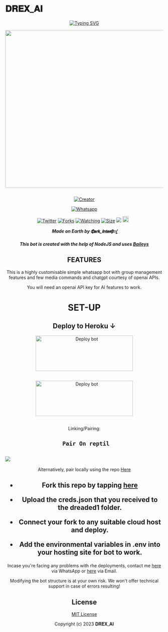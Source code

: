 # 𝐃𝐑𝐄𝐗_𝐀𝐈
<div align="center">
<a href="https://git.io/typing-svg"><img src="https://readme-typing-svg.demolab.com?font=Black+Ops+One&size=50&pause=1000&color=1BAFBAFF&center=true&width=910&height=100&lines=𝐃𝐑𝐄𝐗_𝐀𝐈;WHATSAPP+BOT;CREATED+BY+DARK_INTENT" alt="Typing SVG" /></a>
  </p>
  
<p align="center">
<img src="https://telegra.ph/file/7a47ec78083fc40e5208d.jpg" width="650" height="500"/>
</p>
<p align="center">
  <a href="#"><img src="http://readme-typing-svg.herokuapp.com?color=d1fa02&center=true&vCenter=true&multiline=false&lines=DREX-AI+WHATSAPP+BOT" alt="">
</p>
<p align="center">
<a href="#"><img title="Creator" src="https://img.shields.io/badge/Creator-DARK_INTENT-red.svg?style=for-the-badge&logo=github"></a>
</p>
<p align="center">
<a href="'https://wa.me/254102074064yoh+𝕯⃟𝗮𝗿𝗸_𝗜𝗻𝘁𝗲𝗻𝘁⃟ꦿ⸼ +nishow+venye+nitadeploy+drex-ai'"><img title="Whatsapp" src="'https://wa.me/254102074064yoh+𝕯⃟𝗮𝗿𝗸_𝗜𝗻𝘁𝗲𝗻𝘁⃟ꦿ⸼ +nishow+venye+nitadeploy+drex-ai'?color=green&style=flat-square"></a>
  
<a href="https://wa.me/254102074064yoh+𝕯⃟𝗮𝗿𝗸_𝗜𝗻𝘁𝗲𝗻𝘁⃟ꦿ⸼"><img title="Twitter" src="https://x.com/NSirm5?s=09?color=black&style=flat-square"></a>
<a href="https://github.com/drexmose/drex-ai/network/members"><img title="Forks" src="https://img.shields.io/github/fork/drexmose/drex-ai?color=yellow&style=flat-square"></a>
<a href="https://github.com/owlai01/drex-ai/watchers"><img title="Watching" src="https://img.shields.io/github/watchers/drexmose/drex-ai?label=Watchers&color=red&style=flat-square"></a>
<a href="https://github.com/drexmose/drex-ai/"><img title="Size" src="https://img.shields.io/github/repo-size/AlipBot/Api-Alpis?style=flat-square&color=darkred"></a>
<a href="https://hits.seeyoufarm.com"><img src="https://hits.seeyoufarm.com/api/count/incr/badge.svg?url=https://github.com/owlai01/Owl-Ai/%2Fhit-counter&count_bg=%2379C83D&title_bg=%23555555&icon=probot.svg&icon_color=%2304FF00&title=hits&edge_flat=false"/></a>
<a href="https://github.com/owlai01/drex-ai/graphs/commit-activity"><img height="20" src="https://img.shields.io/badge/Maintained-No-red.svg"></a>&nbsp;&nbsp;
</p>


***Made on Earth by 𝕯⃟𝗮𝗿𝗸_𝗜𝗻𝘁𝗲𝗻𝘁⃟ꦿ⸼***


***This bot is created with the help of NodeJS and uses [Baileys](https://github.com/adiwajshing/Baileys)***

## FEATURES
This is a highly customisable simple whatsapp bot with group management features and few media commands and chatgpt courtesy of openai APIs.

You will need an openai API key for AI features to work.

# SET-UP

## Deploy to Heroku ↓

<a href="https://github.com/drexmose/deploy-drex-ai/fork" target="blank"><img align="center" src="https://telegra.ph/file/f64c1414969e1beda8f48.jpg" alt="Deploy bot" height="112" width="310" /></a>
  <div>
<br>
<a href="`https://dashboard.heroku.com/new-app?template=https://github.com/{GitHubUsername}/drex-ai`"
" target="blank"><img align="center" src="https://i.imgur.com/6rs61MY.png" alt="Deploy bot" height="112" width="310" /></a>
  <div>
<br>
    
Linking/Pairing:


## ` Pair On reptil`
<h2 align="left">  <a href="https://replit.com/@darkintent120/Pairing-drex9"><img src="https://repl.it/badge/github/quiec/whatsasena" />
</a>
</h2>

Alternatively, pair locally using the repo [Here](https://github.com/Fortunatusmokaya/DREADED-PAIRING)

    
<h2 align="center">   



    
<h2 align="center">   

- Fork this repo by tapping  [here](https://github.com/drexmose/drex-ai/fork)


- Upload the creds.json that you received to the dreaded1 folder.

- Connect your fork to any suitable cloud host and deploy.

- Add the environmental variables in .env into your hosting site for bot to work.
</h2>
 
     

    
 



Incase you're facing any problems with rhe deployments, contact me  [here](https://wa.me/254102074064) via WhatsApp or [here](darkintent120@gmail.com) via Email.

Modifying the bot structure is at your own risk. We won't offer technical support in case of errors resulting!


## License

[MIT License](https://https://github.com/drexmose/Cdrex-ai/blob/main/LICENSE)

Copyright (c) 2023 𝐃𝐑𝐄𝐗_𝐀𝐈

